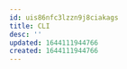 ```yaml
---
id: uis86nfc3lzzn9j8ciakags
title: CLI
desc: ''
updated: 1644111944766
created: 1644111944766
---
```



